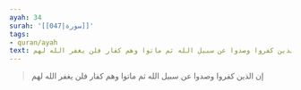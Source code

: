 ```yaml
---
ayah: 34
surah: '[[047|سورة]]'
tags:
- quran/ayah
text: إن الذين كفروا وصدوا عن سبيل الله ثم ماتوا وهم كفار فلن يغفر الله لهم
---
```

> إن الذين كفروا وصدوا عن سبيل الله ثم ماتوا وهم كفار فلن يغفر الله لهم
